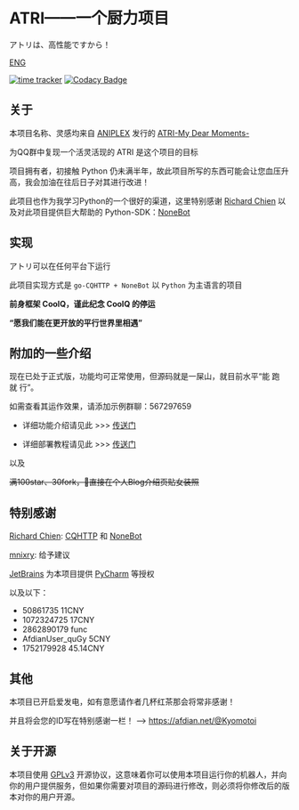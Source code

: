 # ATRI——一个厨力项目
アトリは、高性能ですから！

[ENG](README.md)

[![time tracker](https://wakatime.com/badge/github/Kyomotoi/ATRI.svg)](https://wakatime.com/badge/github/Kyomotoi/ATRI)
[![Codacy Badge](https://app.codacy.com/project/badge/Grade/bef72993062f422f83e882c6d8e6f20e)](https://www.codacy.com/manual/Kyomotoi/ATRI?utm_source=github.com&amp;utm_medium=referral&amp;utm_content=Kyomotoi/ATRI&amp;utm_campaign=Badge_Grade)
## 关于
本项目名称、灵感均来自 [ANIPLEX](https://aniplex-exe.com/) 发行的 [ATRI-My Dear Moments-](https://atri-mdm.com/)

为QQ群中复现一个活灵活现的 ATRI 是这个项目的目标

项目拥有者，初接触 Python 仍未满半年，故此项目所写的东西可能会让您血压升高，我会加油在往后日子对其进行改进！

此项目也作为我学习Python的一个很好的渠道，这里特别感谢 [Richard Chien](https://github.com/richardchien) 以及对此项目提供巨大帮助的 Python-SDK：[NoneBot](https://github.com/nonebot/nonebot)

## 实现
アトリ可以在任何平台下运行

此项目实现方式是 `go-CQHTTP + NoneBot` 以 `Python` 为主语言的项目

**前身框架 CoolQ，谨此纪念 CoolQ 的停运**

**“愿我们能在更开放的平行世界里相遇”**

## 附加的一些介绍
现在已处于正式版，功能均可正常使用，但源码就是一屎山，就目前水平“能 跑 就 行”。

如需查看其运作效果，请添加示例群聊：567297659

- 详细功能介绍请见此 >>> [传送门](https://blog.lolihub.icu/#/ATRI/user)

- 详细部署教程请见此 >>> [传送门](https://blog.lolihub.icu/#/ATRI/install)

以及

~~满100star、30fork，👴直接在个人Blog介绍页贴女装照~~

## 特别感谢
[Richard Chien](https://github.com/richardchien): [CQHTTP](https://github.com/richardchien/coolq-http-api) 和 [NoneBot](https://github.com/nonebot/nonebot)

[mnixry](https://github.com/mnixry): 给予建议

[JetBrains](https://www.jetbrains.com/) 为本项目提供 [PyCharm](https://www.jetbrains.com/pycharm/) 等授权

以及以下：
 - 50861735 11CNY
 - 1072324725 17CNY
 - 2862890179 func
 - AfdianUser_quGy 5CNY
 - 1752179928 45.14CNY

## 其他
本项目已开启爱发电，如有意愿请作者几杯红茶那会将常非感谢！

并且将会您的ID写在特别感谢一栏！ --> <https://afdian.net/@Kyomotoi>

## 关于开源
本项目使用 [GPLv3](https://github.com/Kyomotoi/Aya/blob/master/LICENSE) 开源协议，这意味着你可以使用本项目运行你的机器人，并向你的用户提供服务，但如果你需要对项目的源码进行修改，则必须将你修改后的版本对你的用户开源。
